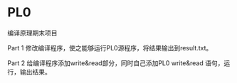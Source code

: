 # PL0
编译原理期末项目

Part 1
修改编译程序，使之能够运行PL0源程序，将结果输出到result.txt。

Part 2
给编译程序添加write&read部分，同时自己添加PL0 write&read 语句，运行，输出结果。
